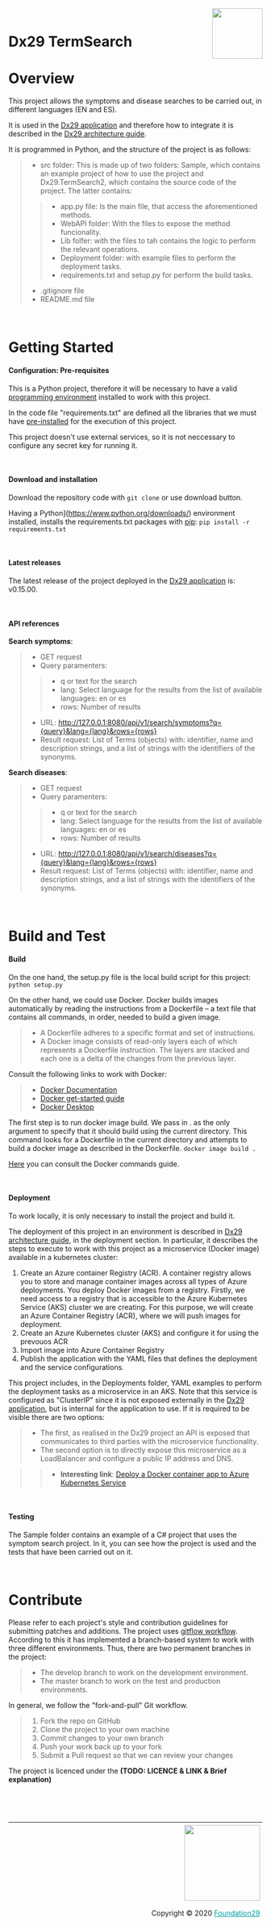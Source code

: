 <div style="margin-bottom: 1%; padding-bottom: 2%;">
	<img align="right" width="100px" src="https://dx29.ai/assets/img/logo-Dx29.png">
</div>

Dx29 TermSearch
==============================================================================================================================================
# Overview

This project allows the symptoms and disease searches to be carried out, in different languages (EN and ES).

It is used in the [Dx29 application](https://dx29.ai/) and therefore how to integrate it is described in the [Dx29 architecture guide](https://dx29-v2.readthedocs.io/en/latest/index.html).


It is programmed in Python, and the structure of the project is as follows:

>- src folder: This is made up of two folders: Sample, which contains an example project of how to use the project and Dx29.TermSearch2, which contains the source code of the project. The latter contains: 
>>- app.py file: Is the main file, that access the aforementioned methods.
>>- WebAPI folder: With the files to expose the method funcionality.
>>- Lib folfer: with the files to tah contains the logic to perform the relevant operations.
>>- Deployment folder: with example files to perform the deployment tasks.
>>- requirements.txt and setup.py for perform the build tasks.
>- .gitignore file
>- README.md file

<p>&nbsp;</p>

# Getting Started

####  Configuration: Pre-requisites

This is a Python project, therefore it will be necessary to have a valid [programming environment](https://packaging.python.org/en/latest/tutorials/installing-packages/#) installed to work with this project.

In the code file "requirements.txt" are defined all the libraries that we must have [pre-installed](https://packaging.python.org/en/latest/tutorials/installing-packages/#requirements-files) for the execution of this project.

This project doesn't use external services, so it is not neccessary to configure any secret key for running it.

<p>&nbsp;</p>

####  Download and installation

Download the repository code with `git clone` or use download button.

Having a Python](https://www.python.org/downloads/) environment installed, installs the requirements.txt packages with [pip](https://packaging.python.org/en/latest/tutorials/installing-packages/#ensure-you-can-run-pip-from-the-command-line):
``` pip install -r requirements.txt ```

<p>&nbsp;</p>

####  Latest releases

The latest release of the project deployed in the [Dx29 application](https://dx29.ai/) is: v0.15.00.

<p>&nbsp;</p>

#### API references

**Search symptoms**:
>- GET request
>- Query paramenters: 
>>- q or text for the search
>>- lang: Select language for the results from the list of available languages: en or es
>>- rows: Number of results
>- URL: http://127.0.0.1:8080/api/v1/search/symptoms?q={query}&lang={lang}&rows={rows}
>- Result request: List of Terms (objects) with: identifier, name and description strings, and a list of strings with the identifiers of the synonyms.

**Search diseases**:
>- GET request
>- Query paramenters: 
>>- q or text for the search
>>- lang: Select language for the results from the list of available languages: en or es
>>- rows: Number of results
>- URL: http://127.0.0.1:8080/api/v1/search/diseases?q={query}&lang={lang}&rows={rows}
>- Result request: List of Terms (objects) with: identifier, name and description strings, and a list of strings with the identifiers of the synonyms.

<p>&nbsp;</p>

# Build and Test

#### Build

On the one hand, the setup.py file is the local build script for this project: ``` python setup.py ```

On the other hand, we could use Docker. 
Docker builds images automatically by reading the instructions from a Dockerfile – a text file that contains all commands, in order, needed to build a given image.

>- A Dockerfile adheres to a specific format and set of instructions.
>- A Docker image consists of read-only layers each of which represents a Dockerfile instruction. The layers are stacked and each one is a delta of the changes from the previous layer.

Consult the following links to work with Docker:

>- [Docker Documentation](https://docs.docker.com/reference/)
>- [Docker get-started guide](https://docs.docker.com/get-started/overview/)
>- [Docker Desktop](https://www.docker.com/products/docker-desktop)

The first step is to run docker image build. We pass in . as the only argument to specify that it should build using the current directory. This command looks for a Dockerfile in the current directory and attempts to build a docker image as described in the Dockerfile. 
```docker image build . ```

[Here](https://docs.docker.com/engine/reference/commandline/docker/) you can consult the Docker commands guide.

<p>&nbsp;</p>

#### Deployment

To work locally, it is only necessary to install the project and build it. 

The deployment of this project in an environment is described in [Dx29 architecture guide](https://dx29-v2.readthedocs.io/en/latest/index.html), in the deployment section. In particular, it describes the steps to execute to work with this project as a microservice (Docker image) available in a kubernetes cluster:

1. Create an Azure container Registry (ACR). A container registry allows you to store and manage container images across all types of Azure deployments. You deploy Docker images from a registry. Firstly, we need access to a registry that is accessible to the Azure Kubernetes Service (AKS) cluster we are creating. For this purpose, we will create an Azure Container Registry (ACR), where we will push images for deployment.
2. Create an Azure Kubernetes cluster (AKS) and configure it for using the prevouos ACR
3. Import image into Azure Container Registry
4. Publish the application with the YAML files that defines the deployment and the service configurations. 

This project includes, in the Deployments folder, YAML examples to perform the deployment tasks as a microservice in an AKS. 
Note that this service is configured as "ClusterIP" since it is not exposed externally in the [Dx29 application](https://dx29.ai/), but is internal for the application to use. If it is required to be visible there are two options:
>- The first, as realised in the Dx29 project an API is exposed that communicates to third parties with the microservice functionality.
>- The second option is to directly expose this microservice as a LoadBalancer and configure a public IP address and DNS.

>>- **Interesting link**: [Deploy a Docker container app to Azure Kubernetes Service](https://docs.microsoft.com/en-GB/azure/devops/pipelines/apps/cd/deploy-aks?view=azure-devops&tabs=java)

<p>&nbsp;</p>

####  Testing

The Sample folder contains an example of a C# project that uses the symptom search project.
In it, you can see how the project is used and the tests that have been carried out on it.

<p>&nbsp;</p>

# Contribute

Please refer to each project's style and contribution guidelines for submitting patches and additions. The project uses [gitflow workflow](https://nvie.com/posts/a-successful-git-branching-model/). 
According to this it has implemented a branch-based system to work with three different environments. Thus, there are two permanent branches in the project:
>- The develop branch to work on the development environment.
>- The master branch to work on the test and production environments.

In general, we follow the "fork-and-pull" Git workflow.

>1. Fork the repo on GitHub
>2. Clone the project to your own machine
>3. Commit changes to your own branch
>4. Push your work back up to your fork
>5. Submit a Pull request so that we can review your changes

The project is licenced under the **(TODO: LICENCE & LINK & Brief explanation)**

<p>&nbsp;</p>
<p>&nbsp;</p>

<div style="border-top: 1px solid !important;
	padding-top: 1% !important;
    padding-right: 1% !important;
    padding-bottom: 0.1% !important;">
	<div align="right">
		<img width="150px" src="https://dx29.ai/assets/img/logo-foundation-twentynine-footer.png">
	</div>
	<div align="right" style="padding-top: 0.5% !important">
		<p align="right">	
			Copyright © 2020
			<a style="color:#009DA0" href="https://www.foundation29.org/" target="_blank"> Foundation29</a>
		</p>
	</div>
<div>
